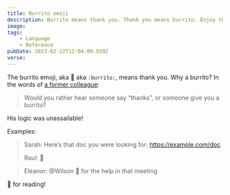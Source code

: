 ```yaml
---
title: Burrito emoji
description: Burrito means thank you. Thank you means burrito. Enjoy the burrito.
image: 
tags:
    - Language
    - Reference
pubDate: 2023-02-22T12:04:09.939Z
verse: 
---
```


The burrito emoji, aka 🌯 aka `:burrito:`, means thank you. Why a burrito? In the words of [a former colleague](https://daniel-salmon.com/):

> Would you rather hear someone say “thanks”, or someone give you a burrito?

His logic was unassailable!

Examples:

> Sarah: Here’s that doc you were looking for: https://example.com/doc
>
> Raul: 🌯

> Eleanor: @Wilson 🌯 for the help in that meeting

🌯 for reading!
